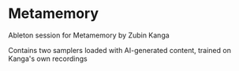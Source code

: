 # Metamemory
Ableton session for Metamemory by Zubin Kanga

Contains two samplers loaded with AI-generated content, trained on Kanga's own recordings
